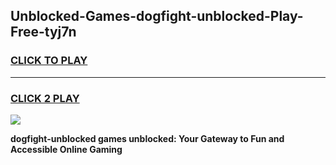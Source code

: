 
## Unblocked-Games-dogfight-unblocked-Play-Free-tyj7n
<h3>
<a href="https://premium76.site?title=dogfight-unblocked&ref=12A">CLICK TO PLAY</a></h3>
<hr>

<h3>
<a href="https://premium76.site?title=dogfight-unblocked&ref=12A">CLICK 2 PLAY</a>
  
</h3>

<a href="https://premium76.site?title=dogfight-unblocked&ref=12A"><img src="https://clearcache.store/games.png"></a>


**dogfight-unblocked games unblocked: Your Gateway to Fun and Accessible Online Gaming**
